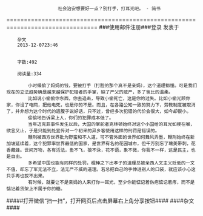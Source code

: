                        社会治安想要好一点？别打手，打耳光吧。 - 简书
================================================================================
###使用邮件注册###登录        发表于


        
        杂文
        2013-12-0723:46


        字数:492

        阅读量:334

        	小时候偷了妈妈的钱，要被打手（打脸的那个真不是亲妈），这个道理都懂。可是我们现在的立法趋势确是越来越保护犯错者的手掌，缺了严父的威严，多了爸比的温柔。
        	比如说小偷偷你东西，你去追击，导致小偷死亡，这是你的过失。比如小偷光顾你家，你设了电网，把他电死，也是你的不是。而且，在各路公知一致的努力下，劳教制度被取消了，并非想为这个时代的遗腹子说好话，只不过，曾经多次犯错的代价会很大，如今却很小。
        	偷偷地告诉梁上人，你们的犯罪成本低了。
        	当年迈克菲事件发生以后，大国的掌舵者克林顿始终对这个小国给的耳光如梗在喉，欲言又止，于是只能到处宣传对一个初来的异乡客使用这样的刑罚是错误的。
        	鞭刑被西方世界批为野蛮和不人道，可不管外面的世界如何舞风弄墨，鞭刑始终在新加坡延续着，这个犯罪率世界最低的国家，是世界有名的花园城市，但千万别忘了瑰美带刺，花香藏蜂。世间万物，各有活法，鱼不飞，狼不泳，花不语，象不微，你我不一样，这是民主，也是自由。
        	多希望中国也能有同样的处罚，棍棒之下出孝子的道理总被亲西人文主义贬低的一文不值，却忘了军无法不立，法无严不威的道理。若总把自己的手伸进别人的口袋，就应该小心这只手再也拔不出来。
        	有时候，就要让不是亲妈的人来打你一耳光，至少你能惦记着伤疤惦记着疼，而不是惦记着货架上不属于你的糖。
#####打开微信“扫一扫”，打开网页后点击屏幕右上角分享按钮####
        ####杂文####
      